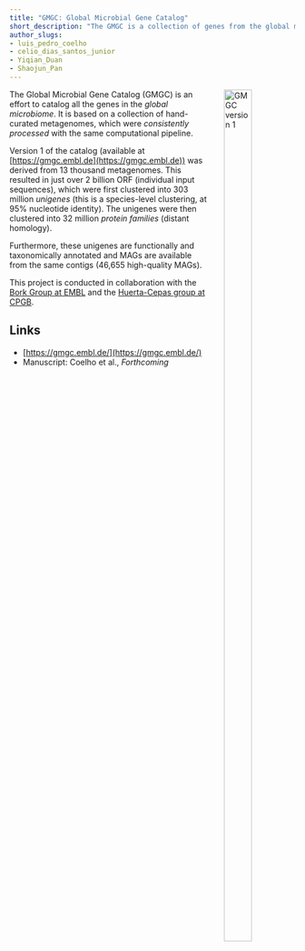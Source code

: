 ```yaml
---
title: "GMGC: Global Microbial Gene Catalog"
short_description: "The GMGC is a collection of genes from the global microbiome."
author_slugs:
- luis_pedro_coelho
- celio_dias_santos_junior
- Yiqian_Duan
- Shaojun_Pan
---
```


<div style="float: right; padding-left: 2em">
    <img src="/images/projects/gmgc/Fig1a.png" alt="GMGC version 1" style="width: 62%" />
</div>

The Global Microbial Gene Catalog (GMGC) is an effort to catalog all the genes
in the _global microbiome_. It is based on a collection of hand-curated
metagenomes, which were _consistently processed_ with the same computational
pipeline.

Version 1 of the catalog (available at
[https://gmgc.embl.de](https://gmgc.embl.de)) was derived from 13 thousand
metagenomes. This resulted in just over 2 billion ORF (individual input
sequences), which were first clustered into 303 million _unigenes_ (this is a
species-level clustering, at 95% nucleotide identity).  The unigenes were then
clustered into 32 million _protein families_ (distant homology).

Furthermore, these unigenes are functionally and taxonomically annotated and
MAGs are available from the same contigs (46,655 high-quality MAGs).

This project is conducted in collaboration with the [Bork Group at
EMBL](https://www.embl.org/groups/bork/) and the [Huerta-Cepas group at
CPGB](http://compgenomics.org/).

## Links

- [https://gmgc.embl.de/](https://gmgc.embl.de/)
- Manuscript: Coelho et al., _Forthcoming_
